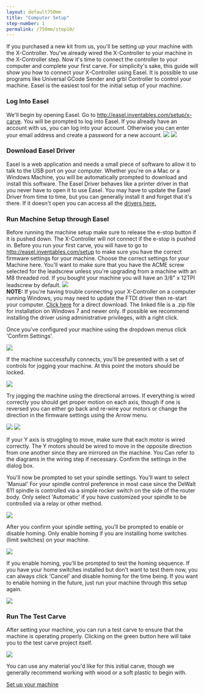 ```yaml
---
layout: default750mm
title: "Computer Setup"
step-number: 1
permalink: /750mm/step10/
---
```


If you purchased a new kit from us, you'll be setting up your machine with the X-Controller. You've already wired the X-Controller to your machine in the X-Controller step. Now it's time to connect the controller to your computer and complete your first carve. For simplicity's sake, this guide will show you how to connect your X-Controller using Easel. It is possible to use programs like Universal GCode Sender and grbl Controller to control your machine. Easel is the easiest tool for the initial setup of your machine.

<h3 id="easel_account">Log Into Easel</h3>
We'll begin by opening Easel. Go to <a href="http://easel.inventables.com/setup">http://easel.inventables.com/setup/x-carve</a>. You will be prompted to log into Easel. If you already have an account with us, you can log into your account. Otherwise you can enter your email address and create a password for a new account.


<img src="photo/signin.png">

<img src="photo/firstlogin.png">

<h3 id="local-sender">Download Easel Driver</h3>
Easel is a web application and needs a small piece of software to allow it to talk to the USB port on your computer. Whether you're on a Mac or a Windows Machine, you will be automatically prompted to download and install this software. The Easel Driver behaves like a printer driver in that you never have to open it to use Easel. You may have to update the Easel Driver from time to time, but you can generally install it and forget that it's there.  If it doesn't open you can access all the <a href="http://easel.inventables.com/sender_versions">drivers here.</a>

<h3>Run Machine Setup through Easel</h3>
Before running the machine setup make sure to release the e-stop button if it is pushed down.  The X-Controller will not connect if the e-stop is pushed in. Before you run your first carve, you will have to go to <a href="http://easel.inventables.com/setup">http://easel.inventables.com/setup</a> to make sure you have the correct firmware settings for your machine. Choose the correct settings for your Machine here. You'll want to make sure that you have the ACME screw selected for the leadscrew unless you're upgrading from a machine with an M8 threaded rod. If you bought your machine you will have an 3/8" x 12TPI leadscrew by default.

<img src="photo/machinedetail.png">

<div class="note"><strong>NOTE:</strong> If you're having trouble connecting your X-Controller on a computer running Windows, you may need to update the FTDI driver then re-start your computer. <a href="http://www.ftdichip.com/Drivers/CDM/CDM21228_Setup.zip">Click here</a> for a direct download. The linked file is a .zip file for installation on Windows 7 and newer only. If possible we recommend installing the driver using administrative privileges, with a right click.</div>

Once you've configured your machine using the dropdown menus click 'Confirm Settings'.

<img src="photo/connecting.png">

If the machine successfully connects, you'll be presented with a set of controls for jogging your machine. At this point the motors should be locked.

<img src="photo/testwiring.png">

Try jogging the machine using the directional arrows. If everything is wired correctly you should get proper motion on each axis, though if one is reversed you can either go back and re-wire your motors or change the direction in the firmware settings using the Arrow menu.

<img src="photo/deadaxis.png">

<img src="photo/fixaxis.png">

If your Y axis is struggling to move, make sure that each motor is wired correctly. The Y motors should be wired to move in the opposite direction from one another since they are mirrored on the machine. You Can refer to the diagrams in the wiring step if necessary. Confirm the settings in the dialog box.

You'll now be prompted to set your spindle settings. You'll want to select 'Manual' For your spindle control preference in most case since the DeWalt 611 spindle is controlled via a simple rocker switch on the side of the router body. Only select 'Automatic' if you have customized your spindle to be controlled via a relay or other method.

<img src="photo/spindleset.png">

After you confirm your spindle setting, you'll be prompted to enable or disable homing. Only enable homing if you are installing home switches (limit switches) on your machine.

<img src="photo/limswitch.png">

If you enable homing, you'll be prompted to test the homing sequence. If you have your home switches installed but don't want to test them now, you can always click 'Cancel' and disable homing for the time being. If you want to enable homing in the future, just run your machine through this setup again.

<img src="photo/homingseq.png">


<h3>Run The Test Carve</h3>

After setting your machine, you can run a test carve to ensure that the machine is operating properly. Clicking on the green button here will take you to the test carve project itself.

<img src="photo/testcarve.png">

You can use any material you'd like for this initial carve, though we generally recommend working with wood or a soft plastic to begin with.

<a href="http://app.easel.com/setup" target="_blank" class="btn btn-invent btn-animate-arrow">Set up your machine</a>
